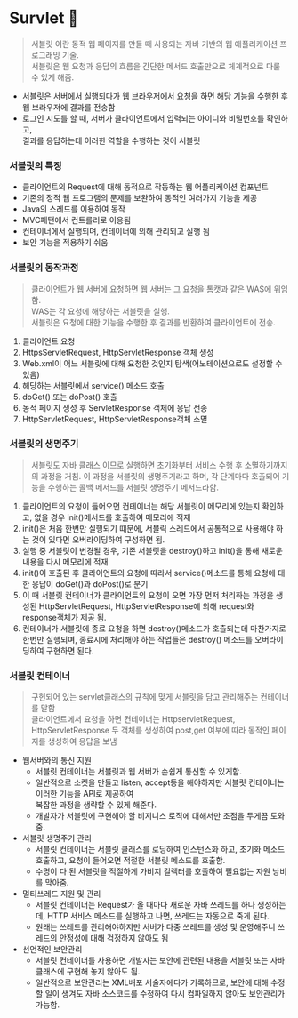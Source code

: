 # Survlet 📌
> 서블릿 이란 동적 웹 페이지를 만들 때 사용되는 자바 기반의 웹 애플리케이션 프로그래밍 기술.      
> 서블릿은 웹 요청과 응답의 흐름을 간단한 메서드 호출만으로 체계적으로 다룰 수 있게 해줌.
* 서블릿은 서버에서 실행되다가 웹 브라우저에서 요청을 하면 해당 기능을 수행한 후 웹 브라우저에 결과를 전송함
* 로그인 시도를 할 때, 서버가 클라이언트에서 입력되는 아이디와 비밀번호를 확인하고,       
  결과를 응답하는데 이러한 역할을 수행하는 것이 서블릿

### 서블릿의 특징
* 클라이언트의 Request에 대해 동적으로 작동하는 웹 어플리케이션 컴포넌트
* 기존의 정적 웹 프로그램의 문제를 보완하여 동적인 여러가지 기능을 제공
* Java의 스레드를 이용하여 동작
* MVC패턴에서 컨트롤러로 이용됨
* 컨테이너에서 실행되며, 컨테이너에 의해 관리되고 실행 됨
* 보안 기능을 적용하기 쉬움

### 서블릿의 동작과정
> 클라이언트가 웹 서버에 요청하면 웹 서버는 그 요청을 톰캣과 같은 WAS에 위임함.     
> WAS는 각 요청에 해당하는 서블릿을 실행.        
> 서블릿은 요청에 대한 기능을 수행한 후 결과를 반환하여 클라이언트에 전송.
1. 클라이언트 요청
2. HttpsServletRequest, HttpServletResponse 객체 생성
3. Web.xml이 어느 서블릿에 대해 요청한 것인지 탐색(어노테이션으로도 설정할 수 있음)
4. 해당하는 서블릿에서 service() 메소드 호출
5. doGet() 또는 doPost() 호출
6. 동적 페이지 생성 후 ServletResponse 객체에 응답 전송
7. HttpServletRequest, HttpServletResponse객체 소멸

### 서블릿의 생명주기
> 서블릿도 자바 클래스 이므로 실행하면 초기화부터 서비스 수행 후 소멸하기까지의 과정을 거침.
> 이 과정을 서블릿의 생명주기라고 하며, 각 단계마다 호출되어 기능을 수행하는 콜백 메서드를 서블릿 생명주기 메서드라함.
1. 클라이언트의 요청이 들어오면 컨테이너는 해당 서블릿이 메모리에 있는지 확인하고, 없을 경우 init()메서드를 호출하여 메모리에 적재
2. init()은 처음 한번만 실행되기 떄문에, 서블릭 스레드에서 공통적으로 사용해야 하는 것이 있다면 오버라이딩하여 구성하면 됨.
3. 실행 중 서블릿이 변경될 경우, 기존 서블릿을 destroy()하고 init()을 통해 새로운 내용을 다시 메모리에 적재
4. init()이 호출된 후 클라이언트의 요청에 따라서 service()메소드를 통해 요청에 대한 응답이 doGet()과 doPost()로 분기
5. 이 때 서블릿 컨테이너가 클라이언트의 요청이 오면 가장 먼저 처리하는 과정을 생성된 HttpServletRequest,
   HttpServletResponse에 의해 request와 response객체가 제공 됨.
6. 컨테이너가 서블릿에 종료 요청을 하면 destroy()메소드가 호출되는데 마찬가지로 한번만 실행되며, 종료시에 처리해야 하는
   작업들은 destroy() 메소드를 오버라이딩하여 구현하면 된다.

### 서블릿 컨테이너
> 구현되어 있는 servlet클래스의 규칙에 맞게 서블릿을 담고 관리해주는 컨테이너를 말함      
> 클라이언트에서 요청을 하면 컨테이너는 HttpservletRequest, HttpServletResponse 두 객체를 생성하여 post,get
> 여부에 따라 동적인 페이지를 생성하여 응답을 보냄
* 웹서버와의 통신 지원
  * 서블릿 컨테이너는 서블릿과 웹 서버가 손쉽게 통신할 수 있게함.
  * 일반적으로 소켓을 만들고 listen, accept등을 해야하지만 서블릿 컨테이너는 이러한 기능을 API로 제공하여    
    복잡한 과정을 생략할 수 있게 해준다.
  * 개발자가 서블릿에 구현해야 할 비지니스 로직에 대해서만 초점을 두게끔 도와줌.
* 서블릿 생명주기 관리
  * 서블릿 컨테이너는 서블릿 클래스를 로딩하여 인스턴스화 하고, 초기화 메소드 호출하고, 요청이 들어오면 적절한
    서블릿 메소드를 호출함.
  * 수명이 다 된 서블릿을 적절하게 가비지 컬렉터를 호출하여 필요없는 자원 낭비를 막아줌.
* 멀티쓰레드 지원 및 관리
  * 서블릿 컨테이너는 Request가 올 때마다 새로운 자바 쓰레드를 하나 생성하는데, HTTP 서비스 메소드를 실행하고 나면, 쓰레드는 자동으로 죽게 된다.
  * 원래는 쓰레드를 관리해야하지만 서버가 다중 쓰레드를 생성 및 운영해주니 쓰레드의 안정성에 대해 걱정하지 않아도 됨
* 선언적인 보안관리
  * 서블릿 컨테이너를 사용하면 개발자는 보안에 관련된 내용을 서블릿 또는 자바 클래스에 구현해 놓지 않아도 됨.
  * 일반적으로 보안관리는 XML배포 서술자에다가 기록하므로, 보안에 대해 수정할 일이 생겨도 자바 소스코드를 수정하여 다시 컴파일하지 않아도 보안관리가 가능함.
    
    

